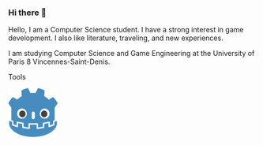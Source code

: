 ### Hi there 👋
Hello, I am a Computer Science student. I have a strong interest in game development. I also like literature, traveling, and new experiences.


I am studying Computer Science and Game Engineering at the University of Paris 8 Vincennes-Saint-Denis.

Tools


<img src="file-type-godot.256x243.png" width="100" height="100">

